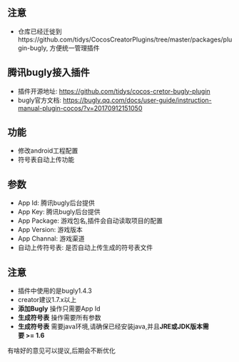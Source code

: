 ## 注意
- 仓库已经迁徙到https://github.com/tidys/CocosCreatorPlugins/tree/master/packages/plugin-bugly, 方便统一管理插件
## 腾讯bugly接入插件 
- 插件开源地址: https://github.com/tidys/cocos-cretor-bugly-plugin
- bugly官方文档: https://bugly.qq.com/docs/user-guide/instruction-manual-plugin-cocos/?v=20170912151050


## 功能
- 修改android工程配置
- 符号表自动上传功能

## 参数
- App Id: 腾讯bugly后台提供
- App Key: 腾讯bugly后台提供
- App Package: 游戏包名,插件会自动读取项目的配置
- App Version: 游戏版本
- App Channal: 游戏渠道
- 自动上传符号表: 是否自动上传生成的符号表文件


## 注意
 - 插件中使用的是bugly1.4.3
 - creator建议1.7.x以上
 - **添加Bugly** 操作只需要App Id
 - **生成符号表** 操作需要所有参数
 - **生成符号表** 需要java环境,请确保已经安装java,并且**JRE或JDK版本需要 >= 1.6**

有啥好的意见可以提议,后期会不断优化
